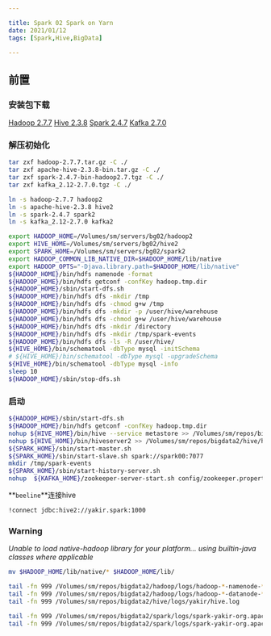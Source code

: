 ```yaml
---

title: Spark 02 Spark on Yarn
date: 2021/01/12
tags: [Spark,Hive,BigData]

---
```



## 前置

### 安装包下载
[Hadoop 2.7.7](https://archive.apache.org/dist/hadoop/common/hadoop-2.7.7/hadoop-2.7.7.tar.gz)
[Hive 2.3.8](https://mirrors.tuna.tsinghua.edu.cn/apache/hive/hive-2.3.8/apache-hive-2.3.8-bin.tar.gz)
[Spark 2.4.7](https://mirrors.tuna.tsinghua.edu.cn/apache/spark/spark-2.4.7/spark-2.4.7-bin-hadoop2.7.tgz)
[Kafka 2.7.0](https://mirrors.tuna.tsinghua.edu.cn/apache/kafka/2.7.0/kafka_2.12-2.7.0.tgz)

### 解压初始化

```bash
tar zxf hadoop-2.7.7.tar.gz -C ./
tar zxf apache-hive-2.3.8-bin.tar.gz -C ./
tar zxf spark-2.4.7-bin-hadoop2.7.tgz -C ./
tar zxf kafka_2.12-2.7.0.tgz -C ./

ln -s hadoop-2.7.7 hadoop2
ln -s apache-hive-2.3.8 hive2
ln -s spark-2.4.7 spark2
ln -s kafka_2.12-2.7.0 kafka2

export HADOOP_HOME=/Volumes/sm/servers/bg02/hadoop2
export HIVE_HOME=/Volumes/sm/servers/bg02/hive2
export SPARK_HOME=/Volumes/sm/servers/bg02/spark2
export HADOOP_COMMON_LIB_NATIVE_DIR=$HADOOP_HOME/lib/native
export HADOOP_OPTS="-Djava.library.path=$HADOOP_HOME/lib/native"
${HADOOP_HOME}/bin/hdfs namenode -format
${HADOOP_HOME}/bin/hdfs getconf -confKey hadoop.tmp.dir
${HADOOP_HOME}/sbin/start-dfs.sh
${HADOOP_HOME}/bin/hdfs dfs -mkdir /tmp
${HADOOP_HOME}/bin/hdfs dfs -chmod g+w /tmp
${HADOOP_HOME}/bin/hdfs dfs -mkdir -p /user/hive/warehouse
${HADOOP_HOME}/bin/hdfs dfs -chmod g+w /user/hive/warehouse
${HADOOP_HOME}/bin/hdfs dfs -mkdir /directory
${HADOOP_HOME}/bin/hdfs dfs -mkdir /tmp/spark-events
${HADOOP_HOME}/bin/hdfs dfs -ls -R /user/hive/
${HIVE_HOME}/bin/schematool -dbType mysql -initSchema
# ${HIVE_HOME}/bin/schematool -dbType mysql -upgradeSchema
${HIVE_HOME}/bin/schematool -dbType mysql -info
sleep 10 
${HADOOP_HOME}/sbin/stop-dfs.sh
```

### 启动

```bash
${HADOOP_HOME}/sbin/start-dfs.sh
${HADOOP_HOME}/bin/hdfs getconf -confKey hadoop.tmp.dir
nohup ${HIVE_HOME}/bin/hive --service metastore >> /Volumes/sm/repos/bigdata2/hive/hivemetastore.nohup 2>&1 &
nohup ${HIVE_HOME}/bin/hiveserver2 >> /Volumes/sm/repos/bigdata2/hive/hive.nohup 2>&1 &
${SPARK_HOME}/sbin/start-master.sh
${SPARK_HOME}/sbin/start-slave.sh spark://spark00:7077
mkdir /tmp/spark-events
${SPARK_HOME}/sbin/start-history-server.sh
nohup  ${KAFKA_HOME}/zookeeper-server-start.sh config/zookeeper.properties >> /Volumes/sm/repos/bigdata2/kafka/kafka.nohup 2>&1 &
```

**`beeline`**连接hive

```bash
!connect jdbc:hive2://yakir.spark:1000
```

### Warning

*Unable to load native-hadoop library for your platform... using builtin-java classes where applicable*

```bash
mv $HADOOP_HOME/lib/native/* $HADOOP_HOME/lib/
```

```bash
tail -fn 999 /Volumes/sm/repos/bigdata2/hadoop/logs/hadoop-*-namenode-*.log
tail -fn 999 /Volumes/sm/repos/bigdata2/hadoop/logs/hadoop-*-datanode-*.log
tail -fn 999 /Volumes/sm/repos/bigdata2/hive/logs/yakir/hive.log

tail -fn 999 /Volumes/sm/repos/bigdata2/spark/logs/spark-yakir-org.apache.spark.deploy.master.Master-1-ykmbp.local.out
tail -fn 999 /Volumes/sm/repos/bigdata2/spark/logs/spark-yakir-org.apache.spark.deploy.worker.Worker-1-ykmbp.local.out
```
